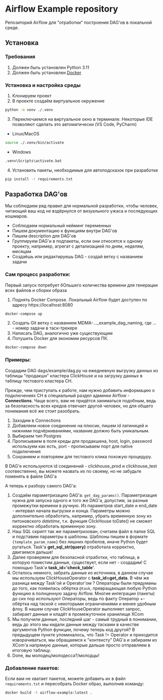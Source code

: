 # Airflow Example repository
Репозиторий Airflow для "отработки" построения DAG'ов в локальной среде.

## Установка
### Требования
1. Должен быть установлен Python 3.11
2. Должен быть установлен [Docker](https://docs.docker.com/desktop/install/mac-install/)

### Установка и настройка среды
1. Клонируем проект
2. В проекте создаём виртуальное окружение
```bash
python -m venv ./.venv
```
3. Переключаемся на виртуальное окно в терминале. Некоторые IDE позволяют сделать это автоматически (VS Code, PyCharm)
* Linux/MacOS
```bash
source ./.venv/bin/activate
```
* Windows
```cmd
.venv\Scripts\activate.bat
```
4. Установить пакеты, необходимые для автоподсказок при разработке
```bash
pip install -r requirements.txt
```
## Разработка DAG'ов
Мы соблюдаем ряд правил для нормальной разработки, чтобы человек, читающий ваш код не вздёрнулся от визуального ужаса и последующих кошмаров.
* Соблюдаем нормальный нейминг переменных
* Пишем документацию к функциям внутри DAG'ов
* Пишем description для DAG'ов
* Группируем DAG'и в подпакеты, если они относятся к одному проекту, например, агрегат с детализацией по дням, неделям, месяцам
* Создаёшь или редактируешь DAG - создай ветку с названием задачи

### Сам процесс разработки:
Первый запуск потребует бОльшего количества времени для генерации всех файлов и сборки образа

1. Поднять Docker Compose. Локальный Airflow будет доступен по адресу https://localhost:8080
```bash
docker-compose up
```
2. Создать Git ветку с названием MDMA-..._example_dag_naming, где ... - номер задачи в таск-трекере
3. Написать DAG, аналогично уже существующим
4. Потушить Docker для экономии ресурсов ПК.
```bash
docker-compose down
```

### Примеры:
Создадим DAG dags/example/dag.py на ежедневную выгрузку данных из таблицы "продакшн" кластера ClickHouse и на загрузку данных в таблицу тестового кластера CH.

Прежде, чем приступать к работе, нам нужно добавить информацию о подключениях CH в специальный раздел админки Airflow - __Connections__. Чаще всего, вам не придётся заниматься подобным, ведь за безопасность всех кредов отвечает другой человек, но для общего понимания всё же стоит разобрать.

1. Заходим в Connections
2. Добавляем новое соединение на плюсик, пишем id латиницей и нижними подчёркиваниями, название должно быть уникальным.
3. Выбираем тип Postgres
4. Прописываем в поля креды для продакшена, host, login, password используем как есть, port - прописываем порт для native подключения
5. Сохраняем и повторяем для тестового клика похожую процедуру.

В DAG'е используются id соединений - clickhouse_prod и clickhouse_test соотвественно, вы можете назвать их по своему, но не забудьте поменять в файле DAG'а


А теперь к разбору самого DAG'а:
1. Создаём параметризацию DAG'а:  `get_dag_params()`. Параметризация нужна для запуска одного и того же DAG'а, допустим, за разные промежутки времени в ручную. Из параметров start_date и end_date - интервал начала выгрузки и конца. Параметры можно дополнительно обработать, например, убрать временную зону из питоновского _datetime_, т.к. функция ClickHouse toDate() не сможет корректно обработать временную зону.
2. Наш SQL скрипт так же параметризован, считаем файл в папке SQL и подставим параметры в шаблоны. Шаблоны пишем в формате `{template_param_name}` без лишних пробелов, иначе Python будет ругаться. Task'а __get_sql_str(query)__ отработала корректно, двигаемся дальше!
3. Далее проверяем для безопасной отработки, что таблица, в которую поместим данные, существует, если нет - создадим! С помощью Task'и __task_id='check_table'__.
4. Осталось немного, забрать данные из источника, в данном случае мы используем ClickHouseOperator с __task_id=get_data__. В чём же разница между Task'ой и Operator'ом ? Операторы были придуманы до того, как появилась обёртка `@task`, превращающая любую Python функцию в полнценную задачу Airflow. Многие интеграции (пакеты) до сих пор используют Операторы, ведь по факту Оператор +- обёртка над таской с некоторыми ограничениями и менее удобным флоу. В нашем случае ClickHouseOperator выполняет запрос, забирает данные и кладёт в промежуточное хранилище XCom
5. Мы получили данные, последний шаг - самый трудный в понимании, ведь до этого мы кидали данные между тасками в качестве аргументов Python функции, почему теперь код другой? В предыдущем пункте упоминалось, что Task != Operator и приходится изворачиваться, мы обращаемся к "контексту" DAG'а и забираем из XCom'а напрямую данные, которые дальше просто отправляем в итоговую таблицу.
6. Done, вы молодец/молодесса?/молодцы!


### Добавление пакетов:
Если вам не хватает пакетов, можете добавить их в файл `requirements.txt` и пересобрать Docker образ, выполнив команду:
```bash
docker build -t airflow-example:latest .
```